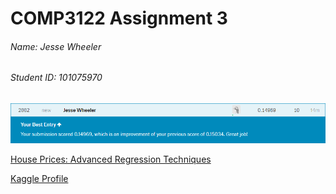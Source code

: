 # COMP3122 Assignment 3

###### Name: Jesse Wheeler
###### Student ID: 101075970

![Result](https://raw.githubusercontent.com/effekt/COMP3122Assignment3/master/result.png "Kaggle Results")

[House Prices: Advanced Regression Techniques](https://www.kaggle.com/c/house-prices-advanced-regression-techniques)

[Kaggle Profile](https://www.kaggle.com/effekt)
